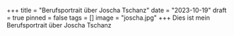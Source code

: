 +++
title = "Berufsportrait über Joscha Tschanz"
date = "2023-10-19"
draft = true
pinned = false
tags = []
image = "joscha.jpg"
+++
Dies ist mein Berufsportrait über Joscha Tschanz

![]()